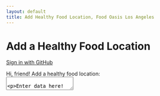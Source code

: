```yaml
---
layout: default
title: Add Healthy Food Location, Food Oasis Los Angeles
---
```


<h1>Add a Healthy Food Location</h1>

<!--
Before sign in
-->
<section id="loginSection">  
  <p>
    <a class="action" id="login" href="https://github.com/login/oauth/authorize?client_id=7ebf83bd679d38d56577&amp;scope=public_repo">Sign in with GitHub</a>        
  </p>
</section>

<section class="success hidden" role="status" id="messageSection">      
</section>

<!--
After sign in
-->
<section id="inputSection" class="hidden">  
    <p>
      <label>
        <span class="label">Hi, <span id="userNameSpan">friend</span>! Add a healthy food location:</span><br />
        <textarea id="userText">

Enter data here!

      </label>
    </p>

    <p>
      <button id="submit">Add Location</button>
    </p>  
</section>

<script src="/assets/js/github-backend.js"></script>
